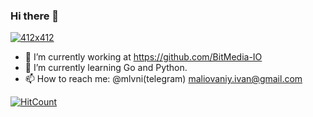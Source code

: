 ### Hi there 👋

[![412x412](https://kevalpatel2106.files.wordpress.com/2017/01/go_lang_mascot_by_kirael_art-d7kunhu.gif?w=412&h=412&crop=1 "Ivan Malovanyi")](https://github.com/Koshqua)

- 🔭 I’m currently working at https://github.com/BitMedia-IO
- 🌱 I’m currently learning Go and Python. 
- 📫 How to reach me: @mlvni(telegram)
                      maliovaniy.ivan@gmail.com 

[![HitCount](http://hits.dwyl.com/koshqua/koshqua.svg)](http://hits.dwyl.com/koshqua/koshqua)
